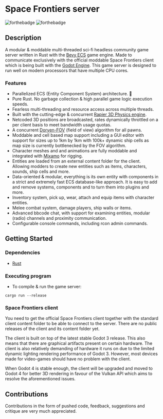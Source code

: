 
# Space Frontiers server

  

![forthebadge](https://forthebadge.com/images/badges/made-with-rust.svg) ![forthebadge](https://forthebadge.com/images/badges/powered-by-black-magic.svg)

  

## Description

  

A modular & moddable multi-threaded sci-fi headless community game server written in Rust with the [Bevy ECS](https://bevyengine.org/) game engine. Made to communicate exclusively with the official moddable Space Frontiers client which is being built with the [Godot Engine](https://godotengine.org/).
This game server is designed to run well on modern processors that have multiple CPU cores.
  
### Features
* Parallelized ECS (Entity Component System) architecture. 🐆
* Pure Rust. No garbage collection & high parallel game logic execution speeds.
* Fearless multi-threading and resource access across multiple threads.
* Built with the cutting-edge & concurrent [Rapier 3D Physics engine](https://rapier.rs/).
* Netcoded 3D positions are broadcasted, rates dynamically throttled on a per client basis to meet bandwidth usage quotas.
* A concurrent [Doryen-FOV](https://github.com/jice-nospam/doryen-fov) (field of view) algorithm for all pawns.
* Moddable and cell based map support including a GUI editor with support for sizes up to 1km by 1km with 100k+ dynamic ship cells as map size is currently bottlenecked by the FOV algorithm. 
* Character meshes and and animations are fully moddable and integrated with [Mixamo](https://www.mixamo.com/) for rigging.
* Entities are loaded from an external content folder for the client. Allowing modders to create new entities such as items, characters, sounds, ship cells and more. 
* Data-oriented & modular, everything is its own entity with components in a strict and extremely fast ECS database-like approach. It is easy to add and remove systems, components and to turn them into plugins and more.
* Inventory system, pick up, wear, attach and equip items with character entities.
* Melee combat system, damage players, ship walls or items.
* Advanced bbcode chat, with support for examining entities, modular (radio) channels and proximity communication.
* Configurable console commands, including rcon admin commands.

## Getting Started

  

### Dependencies



* [Rust](https://www.rust-lang.org/)

  

  

### Executing program

  

* To compile & run the game server:

```
cargo run --release
```

### Space Frontiers client
You need to get the official Space Frontiers client together with the standard client content folder to be able to connect to the server. There are no public releases of the client and its content folder yet.

The client is built on top of the latest stable Godot 3 release. This also means that there are graphical artifacts present on certain hardware. The client is also relatively demanding of hardware it runs on due to the limited dynamic lighting rendering performance of Godot 3.
However, most devices made for video-games should have no problem with the client.

When Godot 4 is stable enough, the client will be upgraded and moved to Godot 4 for better 3D rendering in favour of the Vulkan API  which aims to resolve the aforementioned issues.


## Contributions
Contributions in the form of pushed code, feedback, suggestions and critique are very much appreciated.
